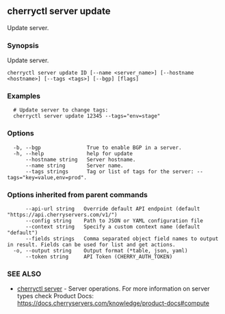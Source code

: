 ## cherryctl server update

Update server.

### Synopsis

Update server.

```
cherryctl server update ID [--name <server_name>] [--hostname <hostname>] [--tags <tags>] [--bgp] [flags]
```

### Examples

```
  # Update server to change tags:
  cherryctl server update 12345 --tags="env=stage"
```

### Options

```
  -b, --bgp               True to enable BGP in a server.
  -h, --help              help for update
      --hostname string   Server hostname.
      --name string       Server name.
      --tags strings      Tag or list of tags for the server: --tags="key=value,env=prod".
```

### Options inherited from parent commands

```
      --api-url string   Override default API endpoint (default "https://api.cherryservers.com/v1/")
      --config string    Path to JSON or YAML configuration file
      --context string   Specify a custom context name (default "default")
      --fields strings   Comma separated object field names to output in result. Fields can be used for list and get actions.
  -o, --output string    Output format (*table, json, yaml)
      --token string     API Token (CHERRY_AUTH_TOKEN)
```

### SEE ALSO

* [cherryctl server](cherryctl_server.md)	 - Server operations. For more information on server types check Product Docs: https://docs.cherryservers.com/knowledge/product-docs#compute

